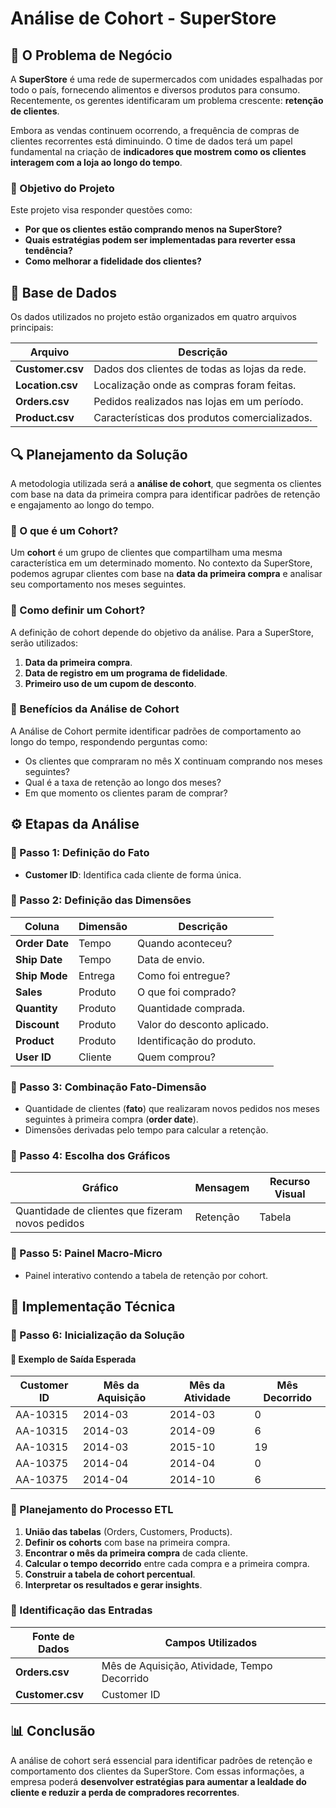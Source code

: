 # Análise de Cohort - SuperStore

## 📌 O Problema de Negócio
A **SuperStore** é uma rede de supermercados com unidades espalhadas por todo o país, fornecendo alimentos e diversos produtos para consumo. Recentemente, os gerentes identificaram um problema crescente: **retenção de clientes**.

Embora as vendas continuem ocorrendo, a frequência de compras de clientes recorrentes está diminuindo. O time de dados terá um papel fundamental na criação de **indicadores que mostrem como os clientes interagem com a loja ao longo do tempo**.

### 🎯 Objetivo do Projeto
Este projeto visa responder questões como:
- **Por que os clientes estão comprando menos na SuperStore?**
- **Quais estratégias podem ser implementadas para reverter essa tendência?**
- **Como melhorar a fidelidade dos clientes?**

## 📂 Base de Dados
Os dados utilizados no projeto estão organizados em quatro arquivos principais:

| Arquivo        | Descrição                                       |
|---------------|-------------------------------------------------|
| **Customer.csv**  | Dados dos clientes de todas as lojas da rede. |
| **Location.csv**  | Localização onde as compras foram feitas.   |
| **Orders.csv**    | Pedidos realizados nas lojas em um período.  |
| **Product.csv**   | Características dos produtos comercializados. |

## 🔍 Planejamento da Solução
A metodologia utilizada será a **análise de cohort**, que segmenta os clientes com base na data da primeira compra para identificar padrões de retenção e engajamento ao longo do tempo.

### 🔹 O que é um Cohort?
Um **cohort** é um grupo de clientes que compartilham uma mesma característica em um determinado momento. No contexto da SuperStore, podemos agrupar clientes com base na **data da primeira compra** e analisar seu comportamento nos meses seguintes.

### 🔹 Como definir um Cohort?
A definição de cohort depende do objetivo da análise. Para a SuperStore, serão utilizados:
1. **Data da primeira compra**.
2. **Data de registro em um programa de fidelidade**.
3. **Primeiro uso de um cupom de desconto**.

### 🔹 Benefícios da Análise de Cohort
A Análise de Cohort permite identificar padrões de comportamento ao longo do tempo, respondendo perguntas como:
- Os clientes que compraram no mês X continuam comprando nos meses seguintes?
- Qual é a taxa de retenção ao longo dos meses?
- Em que momento os clientes param de comprar?

## ⚙️ Etapas da Análise
### 📌 Passo 1: Definição do Fato
- **Customer ID**: Identifica cada cliente de forma única.

### 📌 Passo 2: Definição das Dimensões

| Coluna       | Dimensão  | Descrição                         |
|-------------|-----------|---------------------------------|
| **Order Date**  | Tempo     | Quando aconteceu?              |
| **Ship Date**   | Tempo     | Data de envio.                 |
| **Ship Mode**   | Entrega   | Como foi entregue?             |
| **Sales**       | Produto   | O que foi comprado?            |
| **Quantity**    | Produto   | Quantidade comprada.           |
| **Discount**    | Produto   | Valor do desconto aplicado.    |
| **Product**     | Produto   | Identificação do produto.      |
| **User ID**     | Cliente   | Quem comprou?                  |

### 📌 Passo 3: Combinação Fato-Dimensão
- Quantidade de clientes (**fato**) que realizaram novos pedidos nos meses seguintes à primeira compra (**order date**).
- Dimensões derivadas pelo tempo para calcular a retenção.

### 📌 Passo 4: Escolha dos Gráficos

| Gráfico | Mensagem | Recurso Visual |
|----------|----------|---------------|
| Quantidade de clientes que fizeram novos pedidos | Retenção | Tabela |

### 📌 Passo 5: Painel Macro-Micro
- Painel interativo contendo a tabela de retenção por cohort.

## 🚀 Implementação Técnica
### 📌 Passo 6: Inicialização da Solução
#### 📝 Exemplo de Saída Esperada
| Customer ID | Mês da Aquisição | Mês da Atividade | Mês Decorrido |
|------------|----------------|----------------|---------------|
| AA-10315  | 2014-03        | 2014-03        | 0             |
| AA-10315  | 2014-03        | 2014-09        | 6             |
| AA-10315  | 2014-03        | 2015-10        | 19            |
| AA-10375  | 2014-04        | 2014-04        | 0             |
| AA-10375  | 2014-04        | 2014-10        | 6             |

### 📌 Planejamento do Processo ETL
1. **União das tabelas** (Orders, Customers, Products).
2. **Definir os cohorts** com base na primeira compra.
3. **Encontrar o mês da primeira compra** de cada cliente.
4. **Calcular o tempo decorrido** entre cada compra e a primeira compra.
5. **Construir a tabela de cohort percentual**.
6. **Interpretar os resultados e gerar insights**.

### 📌 Identificação das Entradas
| Fonte de Dados | Campos Utilizados |
|---------------|-----------------|
| **Orders.csv**   | Mês de Aquisição, Atividade, Tempo Decorrido |
| **Customer.csv** | Customer ID |

## 📊 Conclusão
A análise de cohort será essencial para identificar padrões de retenção e comportamento dos clientes da SuperStore. Com essas informações, a empresa poderá **desenvolver estratégias para aumentar a lealdade do cliente e reduzir a perda de compradores recorrentes**.



